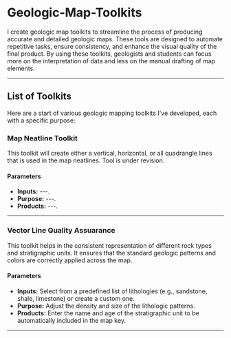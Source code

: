 # Geologic-Map-Toolkits

I create geologic map toolkits to streamline the process of producing accurate and detailed geologic maps. These tools are designed to automate repetitive tasks, ensure consistency, and enhance the visual quality of the final product. By using these toolkits, geologists and students can focus more on the interpretation of data and less on the manual drafting of map elements.

---

## List of Toolkits

Here are a start of various geologic mapping toolkits I've developed, each with a specific purpose:

### Map Neatline Toolkit
This toolkit will create either a vertical, horizontal, or all quadrangle lines that is used in the map neatlines. Tool is under revision.
#### Parameters
* **Inputs:** ---.
* **Purpose:** ---.
* **Products:** ---.

---

### Vector Line Quality Assuarance
This toolkit helps in the consistent representation of different rock types and stratigraphic units. It ensures that the standard geologic patterns and colors are correctly applied across the map.
#### Parameters
* **Inputs:** Select from a predefined list of lithologies (e.g., sandstone, shale, limestone) or create a custom one.
* **Purpose:** Adjust the density and size of the lithologic patterns.
* **Products:** Enter the name and age of the stratigraphic unit to be automatically included in the map key.

---
